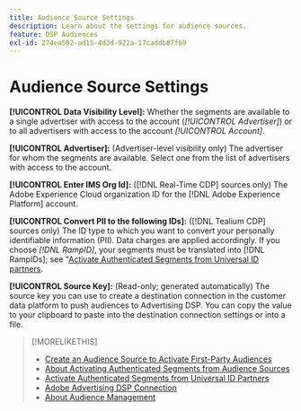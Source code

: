 ```yaml
---
title: Audience Source Settings
description: Learn about the settings for audience sources.
feature: DSP Audiences
exl-id: 274ea502-ad15-4d3d-922a-17caddb87f69
---
```

# Audience Source Settings

**[!UICONTROL Data Visibility Level]:** Whether the segments are available to a single advertiser with access to the account (*[!UICONTROL Advertiser]*) or to all advertisers with access to the account *[!UICONTROL Account]*.

**[!UICONTROL Advertiser]:** (Advertiser-level visibility only) The advertiser for whom the segments are available. Select one from the list of advertisers with access to the account.

**[!UICONTROL Enter IMS Org Id]:** ([!DNL Real-Time CDP] sources only) The Adobe Experience Cloud organization ID for the [!DNL Adobe Experience Platform] account.

<!-- verify the following field description/info. -->
**[!UICONTROL Convert PII to the following IDs]:** (<!-- [!DNL ActionIQ] and -->[!DNL Tealium CDP] sources only) The ID type to which you want to convert your personally identifiable information (PII). Data charges are applied accordingly. If you choose *[!DNL RampID]*, your segments must be translated into [!DNL RampIDs]; see "[Activate Authenticated Segments from Universal ID partners](source-durable-id.md).<!-- Do I need to add an early step ("If you'll convert your PII to RampIDs") to the workflows for Tealium and ActionIQ?-->

**[!UICONTROL Source Key]:** (Read-only; generated automatically) The source key you can use to create a destination connection in the customer data platform to push audiences to Advertising DSP. You can copy the value to your clipboard to paste into the destination connection settings or into a file.

>[!MORELIKETHIS]
>
>* [Create an Audience Source to Activate First-Party Audiences](source-create.md)
>* [About Activating Authenticated Segments from Audience Sources](source-about.md)
>* [Activate Authenticated Segments from Universal ID Partners](source-durable-id.md)
>* [Adobe Advertising DSP Connection](https://experienceleague.adobe.com/docs/experience-platform/destinations/catalog/advertising/adobe-advertising-cloud-connection.html)
>* [About Audience Management](/help/dsp/audiences/audience-about.md)
